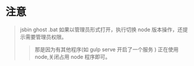 #  注意 

> jsbin ghost .bat 如果以管理员形式打开，执行切换 node 版本操作，还提示需要管理员权限。
>> 那是因为有其他程序(如 gulp serve 开启了一个服务 ) 正在使用 node,关闭占用 node 程序即可。
